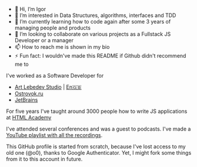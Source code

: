 - 👋 Hi, I’m Igor
- 👀 I’m interested in Data Structures, algorithms, interfaces and TDD
- 🌱 I’m currently learning how to code again after some 3 years of managing people and products
- 💞️ I’m looking to collaborate on various projects as a Fullstack JS Developer or a manager
- 📫 How to reach me is shown in my bio
- ⚡ Fun fact: I wouldn've made this README if Github didn't recommend me to

I've worked as a Software Developer for
- [Art Lebedev Studio](https://artlebedev.ru) | [En🇬🇧](https://artlebedev.com)
- [Ostrovok.ru](https://ostrovok.ru)
- [JetBrains](https://jetbrains.com)

For five years I've taught around 3000 people how to write JS applications at [HTML Academy](https://htmlacademy.ru) 

I've attended several conferences and was a guest to podcasts. I've made a [YouTube playlist with all the recordings](https://youtube.com/playlist?list=PLmOh95BPNWptLjbHydIIYoOm1GOhRtCom&si=9_qGkqRunC79A189).

This GitHub profile is started from scratch, because I've lost access to my old one (@o0), thanks to Google Authenticator. Yet, I might fork some things from it to this account in future.

<!---
iamo0/iamo0 is a ✨ special ✨ repository because its `README.md` (this file) appears on your GitHub profile.
You can click the Preview link to take a look at your changes.
--->

